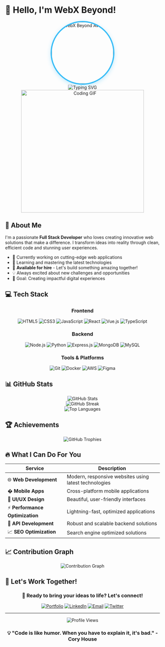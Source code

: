 # 👋 Hello, I'm WebX Beyond!

<div align="center">
  <img src="https://github.com/webxbeyond.png" width="200" height="200" style="border-radius: 50%; border: 4px solid #36BCF7; box-shadow: 0 4px 14px rgba(54, 188, 247, 0.3);" alt="WebX Beyond Avatar" />
</div>

<div align="center">
  <img src="https://readme-typing-svg.herokuapp.com?font=Fira+Code&size=30&duration=3000&pause=1000&color=36BCF7&center=true&vCenter=true&width=600&lines=Full+Stack+Developer;Web+Developer;UI%2FUX+Enthusiast;Always+Learning+New+Technologies" alt="Typing SVG" />
</div>

<div align="center">
  <img src="https://media.giphy.com/media/qgQUggAC3Pfv687qPC/giphy.gif" width="400" alt="Coding GIF"/>
</div>

## 🚀 About Me

I'm a passionate **Full Stack Developer** who loves creating innovative web solutions that make a difference. I transform ideas into reality through clean, efficient code and stunning user experiences.

- 🔭 Currently working on cutting-edge web applications
- 🌱 Learning and mastering the latest technologies
- 💼 **Available for hire** - Let's build something amazing together!
- 💡 Always excited about new challenges and opportunities
- 🎯 Goal: Creating impactful digital experiences

## 💻 Tech Stack

<div align="center">

### Frontend
![HTML5](https://img.shields.io/badge/HTML5-E34F26?style=for-the-badge&logo=html5&logoColor=white)
![CSS3](https://img.shields.io/badge/CSS3-1572B6?style=for-the-badge&logo=css3&logoColor=white)
![JavaScript](https://img.shields.io/badge/JavaScript-F7DF1E?style=for-the-badge&logo=javascript&logoColor=black)
![React](https://img.shields.io/badge/React-20232A?style=for-the-badge&logo=react&logoColor=61DAFB)
![Vue.js](https://img.shields.io/badge/Vue.js-35495E?style=for-the-badge&logo=vuedotjs&logoColor=4FC08D)
![TypeScript](https://img.shields.io/badge/TypeScript-007ACC?style=for-the-badge&logo=typescript&logoColor=white)

### Backend
![Node.js](https://img.shields.io/badge/Node.js-43853D?style=for-the-badge&logo=node.js&logoColor=white)
![Python](https://img.shields.io/badge/Python-3776AB?style=for-the-badge&logo=python&logoColor=white)
![Express.js](https://img.shields.io/badge/Express.js-404D59?style=for-the-badge)
![MongoDB](https://img.shields.io/badge/MongoDB-4EA94B?style=for-the-badge&logo=mongodb&logoColor=white)
![MySQL](https://img.shields.io/badge/MySQL-00000F?style=for-the-badge&logo=mysql&logoColor=white)

### Tools & Platforms
![Git](https://img.shields.io/badge/Git-F05032?style=for-the-badge&logo=git&logoColor=white)
![Docker](https://img.shields.io/badge/Docker-2496ED?style=for-the-badge&logo=docker&logoColor=white)
![AWS](https://img.shields.io/badge/AWS-232F3E?style=for-the-badge&logo=amazon-aws&logoColor=white)
![Figma](https://img.shields.io/badge/Figma-F24E1E?style=for-the-badge&logo=figma&logoColor=white)

</div>

## 📊 GitHub Stats

<div align="center">
  <img src="https://github-readme-stats.vercel.app/api?username=webxbeyond&show_icons=true&theme=radical&hide_border=true&count_private=true" alt="GitHub Stats" />
</div>

<div align="center">
  <img src="https://github-readme-streak-stats.herokuapp.com/?user=webxbeyond&theme=radical&hide_border=true" alt="GitHub Streak" />
</div>

<div align="center">
  <img src="https://github-readme-stats.vercel.app/api/top-langs/?username=webxbeyond&layout=compact&theme=radical&hide_border=true" alt="Top Languages" />
</div>

## 🏆 Achievements

<div align="center">
  <img src="https://github-profile-trophy.vercel.app/?username=webxbeyond&theme=radical&no-frame=true&no-bg=true&margin-w=4" alt="GitHub Trophies" />
</div>

## 🔥 What I Can Do For You

<div align="center">

| Service | Description |
|---------|-------------|
| 🌐 **Web Development** | Modern, responsive websites using latest technologies |
| � **Mobile Apps** | Cross-platform mobile applications |
| 🎨 **UI/UX Design** | Beautiful, user-friendly interfaces |
| ⚡ **Performance Optimization** | Lightning-fast, optimized applications |
| 🔧 **API Development** | Robust and scalable backend solutions |
| 📈 **SEO Optimization** | Search engine optimized solutions |

</div>

## 📈 Contribution Graph

<div align="center">
  <img src="https://github-readme-activity-graph.vercel.app/graph?username=webxbeyond&theme=react-dark&hide_border=true" alt="Contribution Graph" />
</div>

## 💼 Let's Work Together!

<div align="center">

### 🎯 Ready to bring your ideas to life? Let's connect!

[![Portfolio](https://img.shields.io/badge/Portfolio-255E63?style=for-the-badge&logo=About.me&logoColor=white)](https://anisafifi.com)
[![LinkedIn](https://img.shields.io/badge/LinkedIn-0077B5?style=for-the-badge&logo=linkedin&logoColor=white)](https://linkedin.com/in/theanisafifi)
[![Email](https://img.shields.io/badge/Email-D14836?style=for-the-badge&logo=gmail&logoColor=white)](mailto:anis@anisafifi.com)
[![Twitter](https://img.shields.io/badge/Twitter-1DA1F2?style=for-the-badge&logo=twitter&logoColor=white)](https://twitter.com/theanisafifi)

</div>

---

<div align="center">
  <img src="https://komarev.com/ghpvc/?username=webxbeyond&label=Profile%20views&color=0e75b6&style=flat" alt="Profile Views" />
</div>

<div align="center">
  <h3>💡 "Code is like humor. When you have to explain it, it's bad." - Cory House</h3>
</div>